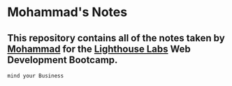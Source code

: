 # Mohammad's Notes 
## This repository contains all of the notes taken by [Mohammad](https://github.com/mohdtorabi) for the [Lighthouse Labs](https://www.lighthouselabs.ca/en) Web Development Bootcamp.


``` shell
mind your Business 
```